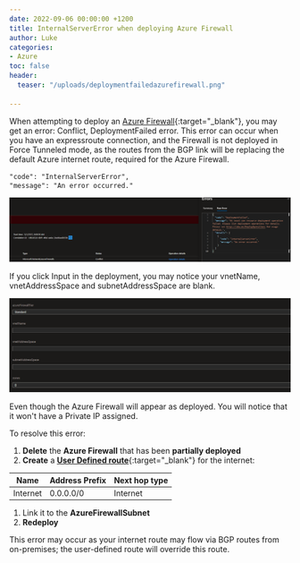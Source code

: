 ```yaml
---
date: 2022-09-06 00:00:00 +1200
title: InternalServerError when deploying Azure Firewall
author: Luke
categories:
- Azure
toc: false
header:
  teaser: "/uploads/deploymentfailedazurefirewall.png"

---
```

When attempting to deploy an [Azure Firewall](https://learn.microsoft.com/en-us/azure/firewall/overview?WT.mc_id=AZ-MVP-5004796 "What is Azure Firewall?"){:target="_blank"}, you may get an error: Conflict, DeploymentFailed error. This error can occur when you have an expressroute connection, and the Firewall is not deployed in Force Tunneled mode, as the routes from the BGP link will be replacing the default Azure internet route, required for the Azure Firewall.

    "code": "InternalServerError",
    "message": "An error occurred."

![Deployment Failed - Azure Firewall](/uploads/deploymentfailedazurefirewall.png "Deployment Failed - Azure Firewall")

If you click Input in the deployment, you may notice your vnetName, vnetAddressSpace and subnetAddressSpace are blank.

![Azure Firewall deployment](/uploads/deploymentfailedazurefirewallinputs.png "Azure Firewall deployment")

Even though the Azure Firewall will appear as deployed. You will notice that it won't have a Private IP assigned.

To resolve this error:

1. **Delete** the **Azure Firewall** that has been **partially deployed**
2. **Create** a **[User Defined route](https://learn.microsoft.com/en-us/azure/virtual-network/manage-route-table?WT.mc_id=AZ-MVP-5004796 "Create, change, or delete a route table")**{:target="_blank"} for the internet:

| Name | Address Prefix | Next hop type |
| --- | --- | --- |
| Internet | 0.0.0.0/0 | Internet |

1. Link it to the **AzureFirewallSubnet**
2. **Redeploy**

This error may occur as your internet route may flow via BGP routes from on-premises; the user-defined route will override this route.
